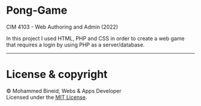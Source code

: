 # Pong-Game
CIM 4103 - Web Authoring and Admin (2022)

In this project I used HTML, PHP and CSS in order to create a web game that requires a login by using PHP as a server/database.<br>

---
# License & copyright

© Mohammed Bineid, Webs & Apps Developer <br>
Licensed under the [MIT License](LICENSE).
